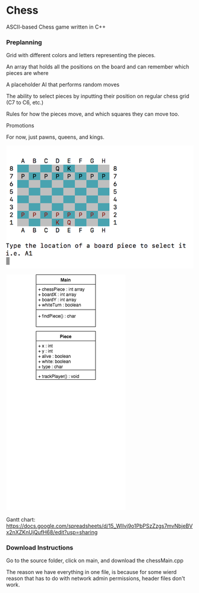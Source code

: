 # Chess
ASCII-based Chess game written in C++

### Preplanning

Grid with different colors and letters representing the pieces.

An array that holds all the positions on the board and can remember which pieces are where

A placeholder AI that performs random moves

The ability to select pieces by inputting their position on regular chess grid (C7 to C6, etc.)

Rules for how the pieces move, and which squares they can move too.

Promotions

For now, just pawns, queens, and kings.

![Chess GUI](https://github.com/Arcane-Panda/Chess/blob/master/images/realGUI.png)

![Class Diagram](https://github.com/Arcane-Panda/Chess/blob/master/chess%20(1).png)

Gantt chart: https://docs.google.com/spreadsheets/d/15_Wllvj9o1PbPSzZzgs7mvNbjeBVx2nXZKnUjQufH68/edit?usp=sharing


### Download Instructions
Go to the source folder, click on main, and download the chessMain.cpp

The reason we have everything in one file, is because for some wierd reason that has to do with network admin permissions, header files don't work.
